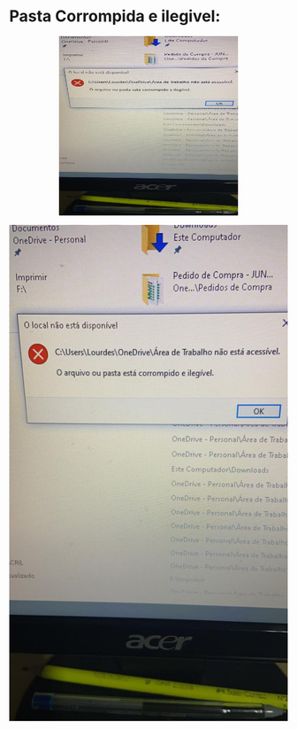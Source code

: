 # Pasta Corrompida e ilegivel:

<p align="center">
    <img src="pasta-corrompida-ilegivel.jpeg" width="324" height="324">
</p>
  

![Screenshot](pasta-corrompida-ilegivel.jpeg)

